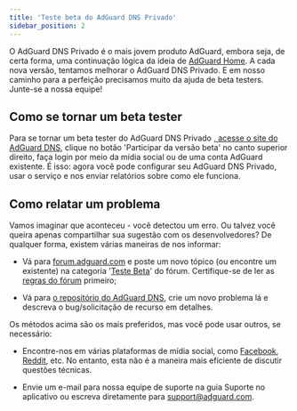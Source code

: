 ```yaml
---
title: 'Teste beta do AdGuard DNS Privado'
sidebar_position: 2
---
```


O AdGuard DNS Privado é o mais jovem produto AdGuard, embora seja, de certa forma, uma continuação lógica da ideia de [AdGuard Home](https://kb.adguard.com/en/home/overview). A cada nova versão, tentamos melhorar o AdGuard DNS Privado. E em nosso caminho para a perfeição precisamos muito da ajuda de beta testers. Junte-se a nossa equipe!

## Como se tornar um beta tester

Para se tornar um beta tester do AdGuard DNS Privado [, acesse o site do AdGuard DNS](https://adguard-dns.io/en/welcome.html), clique no botão 'Participar da versão beta' no canto superior direito, faça login por meio da mídia social ou de uma conta AdGuard existente. É isso: agora você pode configurar seu AdGuard DNS Privado, usar o serviço e nos enviar relatórios sobre como ele funciona.

## Como relatar um problema

Vamos imaginar que aconteceu - você detectou um erro. Ou talvez você queira apenas compartilhar sua sugestão com os desenvolvedores? De qualquer forma, existem várias maneiras de nos informar:

* Vá para [forum.adguard.com](https://forum.adguard.com) e poste um novo tópico (ou encontre um existente) na categoria '[Teste Beta](https://forum.adguard.com/index.php?categories/48/)' do fórum. Certifique-se de ler as [regras do fórum](https://forum.adguard.com/index.php?threads/14859/) primeiro;

* Vá para [o repositório do AdGuard DNS](https://github.com/AdguardTeam/AdGuardDNS), crie um novo problema lá e descreva o bug/solicitação de recurso em detalhes.

Os métodos acima são os mais preferidos, mas você pode usar outros, se necessário:

* Encontre-nos em várias plataformas de mídia social, como [Facebook](https://www.facebook.com/AdguardEn/), [Reddit](https://www.reddit.com/r/Adguard/), etc. No entanto, esta não é a maneira mais eficiente de discutir questões técnicas.

* Envie um e-mail para nossa equipe de suporte na guia Suporte no aplicativo ou escreva diretamente para [support@adguard.com](mailto:support@adguard.com).

